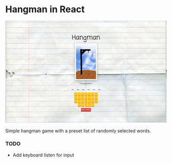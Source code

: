# Hangman in React

![Hangman Screenshot](./screenshot/hangman-screen.jpg)

Simple hangman game with a preset list of randomly selected words.

### TODO

* Add keyboard listen for input
